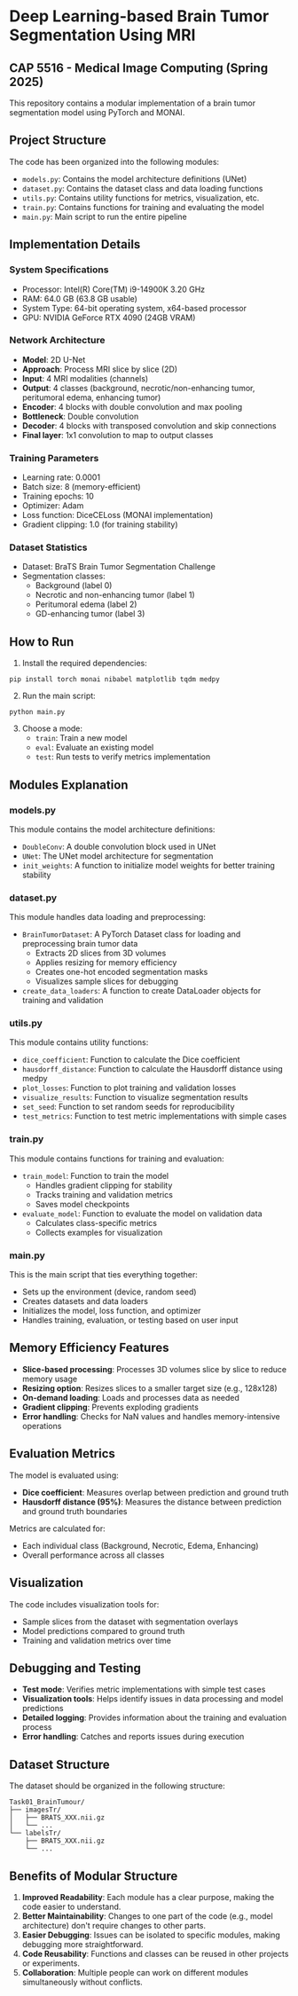 # Deep Learning-based Brain Tumor Segmentation Using MRI
## CAP 5516 - Medical Image Computing (Spring 2025)

This repository contains a modular implementation of a brain tumor segmentation model using PyTorch and MONAI.

## Project Structure

The code has been organized into the following modules:

- `models.py`: Contains the model architecture definitions (UNet)
- `dataset.py`: Contains the dataset class and data loading functions
- `utils.py`: Contains utility functions for metrics, visualization, etc.
- `train.py`: Contains functions for training and evaluating the model
- `main.py`: Main script to run the entire pipeline

## Implementation Details

### System Specifications
- Processor: Intel(R) Core(TM) i9-14900K 3.20 GHz
- RAM: 64.0 GB (63.8 GB usable)
- System Type: 64-bit operating system, x64-based processor
- GPU: NVIDIA GeForce RTX 4090 (24GB VRAM)

### Network Architecture
- **Model**: 2D U-Net
- **Approach**: Process MRI slice by slice (2D)
- **Input**: 4 MRI modalities (channels)
- **Output**: 4 classes (background, necrotic/non-enhancing tumor, peritumoral edema, enhancing tumor)
- **Encoder**: 4 blocks with double convolution and max pooling
- **Bottleneck**: Double convolution
- **Decoder**: 4 blocks with transposed convolution and skip connections
- **Final layer**: 1x1 convolution to map to output classes

### Training Parameters
- Learning rate: 0.0001
- Batch size: 8 (memory-efficient)
- Training epochs: 10
- Optimizer: Adam
- Loss function: DiceCELoss (MONAI implementation)
- Gradient clipping: 1.0 (for training stability)

### Dataset Statistics
- Dataset: BraTS Brain Tumor Segmentation Challenge
- Segmentation classes:
  - Background (label 0)
  - Necrotic and non-enhancing tumor (label 1)
  - Peritumoral edema (label 2)
  - GD-enhancing tumor (label 3)

## How to Run

1. Install the required dependencies:
```
pip install torch monai nibabel matplotlib tqdm medpy
```

2. Run the main script:
```
python main.py
```

3. Choose a mode:
   - `train`: Train a new model
   - `eval`: Evaluate an existing model
   - `test`: Run tests to verify metrics implementation

## Modules Explanation

### models.py

This module contains the model architecture definitions:
- `DoubleConv`: A double convolution block used in UNet
- `UNet`: The UNet model architecture for segmentation
- `init_weights`: A function to initialize model weights for better training stability

### dataset.py

This module handles data loading and preprocessing:
- `BrainTumorDataset`: A PyTorch Dataset class for loading and preprocessing brain tumor data
  - Extracts 2D slices from 3D volumes
  - Applies resizing for memory efficiency
  - Creates one-hot encoded segmentation masks
  - Visualizes sample slices for debugging
- `create_data_loaders`: A function to create DataLoader objects for training and validation

### utils.py

This module contains utility functions:
- `dice_coefficient`: Function to calculate the Dice coefficient
- `hausdorff_distance`: Function to calculate the Hausdorff distance using medpy
- `plot_losses`: Function to plot training and validation losses
- `visualize_results`: Function to visualize segmentation results
- `set_seed`: Function to set random seeds for reproducibility
- `test_metrics`: Function to test metric implementations with simple cases

### train.py

This module contains functions for training and evaluation:
- `train_model`: Function to train the model
  - Handles gradient clipping for stability
  - Tracks training and validation metrics
  - Saves model checkpoints
- `evaluate_model`: Function to evaluate the model on validation data
  - Calculates class-specific metrics
  - Collects examples for visualization

### main.py

This is the main script that ties everything together:
- Sets up the environment (device, random seed)
- Creates datasets and data loaders
- Initializes the model, loss function, and optimizer
- Handles training, evaluation, or testing based on user input

## Memory Efficiency Features

- **Slice-based processing**: Processes 3D volumes slice by slice to reduce memory usage
- **Resizing option**: Resizes slices to a smaller target size (e.g., 128x128)
- **On-demand loading**: Loads and processes data as needed
- **Gradient clipping**: Prevents exploding gradients
- **Error handling**: Checks for NaN values and handles memory-intensive operations

## Evaluation Metrics

The model is evaluated using:
- **Dice coefficient**: Measures overlap between prediction and ground truth
- **Hausdorff distance (95%)**: Measures the distance between prediction and ground truth boundaries

Metrics are calculated for:
- Each individual class (Background, Necrotic, Edema, Enhancing)
- Overall performance across all classes

## Visualization

The code includes visualization tools for:
- Sample slices from the dataset with segmentation overlays
- Model predictions compared to ground truth
- Training and validation metrics over time

## Debugging and Testing

- **Test mode**: Verifies metric implementations with simple test cases
- **Visualization tools**: Helps identify issues in data processing and model predictions
- **Detailed logging**: Provides information about the training and evaluation process
- **Error handling**: Catches and reports issues during execution

## Dataset Structure

The dataset should be organized in the following structure:
```
Task01_BrainTumour/
├── imagesTr/
│   ├── BRATS_XXX.nii.gz
│   └── ...
└── labelsTr/
    ├── BRATS_XXX.nii.gz
    └── ...
```

## Benefits of Modular Structure

1. **Improved Readability**: Each module has a clear purpose, making the code easier to understand.
2. **Better Maintainability**: Changes to one part of the code (e.g., model architecture) don't require changes to other parts.
3. **Easier Debugging**: Issues can be isolated to specific modules, making debugging more straightforward.
4. **Code Reusability**: Functions and classes can be reused in other projects or experiments.
5. **Collaboration**: Multiple people can work on different modules simultaneously without conflicts. 